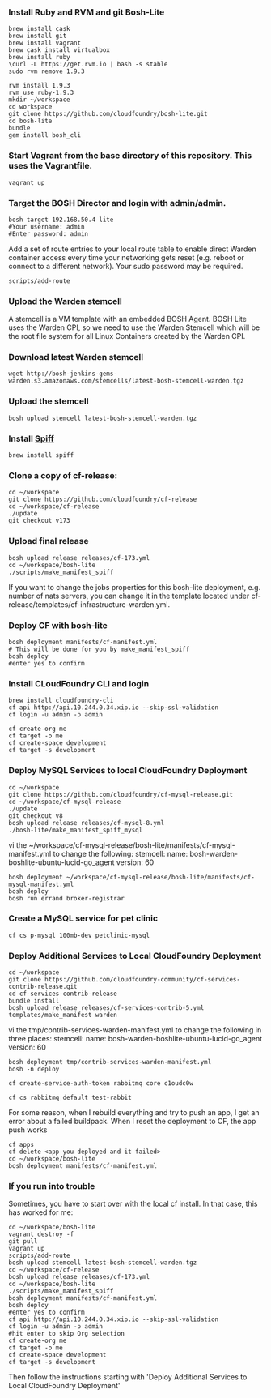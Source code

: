 ### Install Ruby and RVM and git Bosh-Lite
	brew install cask
	brew install git
	brew install vagrant
	brew cask install virtualbox
	brew install ruby
	\curl -L https://get.rvm.io | bash -s stable
	sudo rvm remove 1.9.3
	
	rvm install 1.9.3
	rvm use ruby-1.9.3
	mkdir ~/workspace
	cd workspace
	git clone https://github.com/cloudfoundry/bosh-lite.git
	cd bosh-lite
	bundle
	gem install bosh_cli
	

### Start Vagrant from the base directory of this repository. This uses the Vagrantfile.

    
    vagrant up
    

### Target the BOSH Director and login with admin/admin.

    
    bosh target 192.168.50.4 lite
    #Your username: admin
    #Enter password: admin
    

Add a set of route entries to your local route table to enable direct Warden container access every time your networking gets reset (e.g. reboot or connect to a different network). Your sudo password may be required.

    
    scripts/add-route
    

### Upload the Warden stemcell

A stemcell is a VM template with an embedded BOSH Agent. BOSH Lite uses the Warden CPI, so we need to use the Warden Stemcell which will be the root file system for all Linux Containers created by the Warden CPI.

### Download latest Warden stemcell

    
    wget http://bosh-jenkins-gems-warden.s3.amazonaws.com/stemcells/latest-bosh-stemcell-warden.tgz
    

### Upload the stemcell

    
    bosh upload stemcell latest-bosh-stemcell-warden.tgz

### Install [Spiff](https://github.com/cloudfoundry-incubator/spiff)

	brew install spiff
	
### Clone a copy of cf-release:
    
    cd ~/workspace
    git clone https://github.com/cloudfoundry/cf-release 
    cd ~/workspace/cf-release
    ./update
    git checkout v173
    

### Upload final release

    bosh upload release releases/cf-173.yml
    cd ~/workspace/bosh-lite
    ./scripts/make_manifest_spiff

If you want to change the jobs properties for this bosh-lite deployment, e.g. number of nats servers, you can change it in the template located under cf-release/templates/cf-infrastructure-warden.yml.


### Deploy CF with bosh-lite

    bosh deployment manifests/cf-manifest.yml 
    # This will be done for you by make_manifest_spiff
    bosh deploy
    #enter yes to confirm
    
### Install CLoudFoundry CLI and login
	
	brew install cloudfoundry-cli
	cf api http://api.10.244.0.34.xip.io --skip-ssl-validation
	cf login -u admin -p admin

	cf create-org me
	cf target -o me
	cf create-space development
	cf target -s development

### Deploy MySQL Services to local CloudFoundry Deployment
	
	cd ~/workspace
	git clone https://github.com/cloudfoundry/cf-mysql-release.git
	cd ~/workspace/cf-mysql-release
	./update
	git checkout v8	
	bosh upload release releases/cf-mysql-8.yml
	./bosh-lite/make_manifest_spiff_mysql
	
vi the ~/workspace/cf-mysql-release/bosh-lite/manifests/cf-mysql-manifest.yml to change the following:
  stemcell:
    name: bosh-warden-boshlite-ubuntu-lucid-go_agent
    version: 60

	bosh deployment ~/workspace/cf-mysql-release/bosh-lite/manifests/cf-mysql-manifest.yml
	bosh deploy
	bosh run errand broker-registrar

### Create a MySQL service for pet clinic
	cf cs p-mysql 100mb-dev petclinic-mysql

### Deploy Additional Services to Local CloudFoundry Deployment

	cd ~/workspace
	git clone https://github.com/cloudfoundry-community/cf-services-contrib-release.git
	cd cf-services-contrib-release
	bundle install
	bosh upload release releases/cf-services-contrib-5.yml
	templates/make_manifest warden

vi the tmp/contrib-services-warden-manifest.yml to change the following in three places:
  stemcell:
    name: bosh-warden-boshlite-ubuntu-lucid-go_agent
    version: 60

    bosh deployment tmp/contrib-services-warden-manifest.yml
	bosh -n deploy

	cf create-service-auth-token rabbitmq core c1oudc0w

	cf cs rabbitmq default test-rabbit
	
For some reason, when I rebuild everything and try to push an app, I get an error about a failed buildpack. When I reset the deployment to CF, the app push works

	cf apps
	cf delete <app you deployed and it failed>
	cd ~/workspace/bosh-lite
	bosh deployment manifests/cf-manifest.yml

### If you run into trouble

Sometimes, you have to start over with the local cf install. In that case, this has worked for me:
	
	cd ~/workspace/bosh-lite
	vagrant destroy -f
	git pull
	vagrant up
	scripts/add-route
    bosh upload stemcell latest-bosh-stemcell-warden.tgz
    cd ~/workspace/cf-release
    bosh upload release releases/cf-173.yml
    cd ~/workspace/bosh-lite
    ./scripts/make_manifest_spiff
    bosh deployment manifests/cf-manifest.yml 
    bosh deploy
    #enter yes to confirm
    cf api http://api.10.244.0.34.xip.io --skip-ssl-validation
	cf login -u admin -p admin
	#hit enter to skip Org selection
	cf create-org me
	cf target -o me
	cf create-space development
	cf target -s development

Then follow the instructions starting with 'Deploy Additional Services to Local CloudFoundry Deployment'


